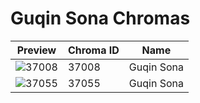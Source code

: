 # Guqin Sona Chromas



| Preview | Chroma ID | Name |
|---------|-----------|------|
| ![37008](https://raw.communitydragon.org/latest/plugins/rcp-be-lol-game-data/global/default/v1/champion-chroma-images/37/37008.png) | 37008 | Guqin Sona |
| ![37055](https://raw.communitydragon.org/latest/plugins/rcp-be-lol-game-data/global/default/v1/champion-chroma-images/37/37055.png) | 37055 | Guqin Sona |